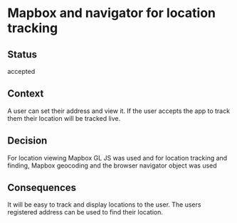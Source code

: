 # Mapbox and navigator for location tracking

## Status

accepted

## Context

A user can set their address and view it. If the user accepts the app to track them their location will be tracked live.
## Decision

For location viewing Mapbox GL JS was used and for location tracking and finding, Mapbox geocoding and the browser navigator object was used

## Consequences

It will be easy to track and display locations to the user. The users registered address can be used to find their location.